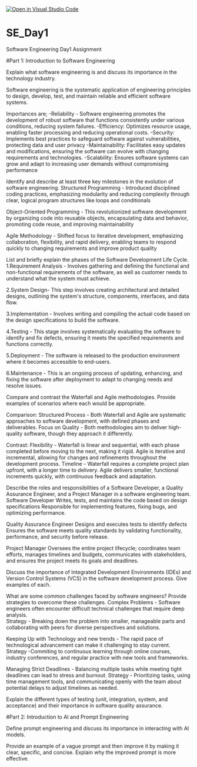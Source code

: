 [![Open in Visual Studio Code](https://classroom.github.com/assets/open-in-vscode-2e0aaae1b6195c2367325f4f02e2d04e9abb55f0b24a779b69b11b9e10269abc.svg)](https://classroom.github.com/online_ide?assignment_repo_id=15567407&assignment_repo_type=AssignmentRepo)
# SE_Day1
Software Engineering Day1 Assignment

#Part 1: Introduction to Software Engineering

Explain what software engineering is and discuss its importance in the technology industry.

Software engineering is the systematic application of engineering principles to design, develop, test, and maintain reliable and efficient software systems.

Importances are;
-Reliability - Software engineering promotes the development of robust software that functions consistently under various conditions, reducing system failures.
-Efficiency: Optimizes resource usage, enabling faster processing and reducing operational costs.
-Security: Implements best practices to safeguard software against vulnerabilities, protecting data and user privacy
-Maintainability: Facilitates easy updates and modifications, ensuring the software can evolve with changing requirements and technologies.
-Scalability: Ensures software systems can grow and adapt to increasing user demands without compromising performance


Identify and describe at least three key milestones in the evolution of software engineering.
Structured Programming - Introduced disciplined coding practices, emphasizing modularity and reducing complexity through clear, logical program structures like loops and conditionals

Object-Oriented Programming - This revolutionized software development by organizing code into reusable objects, encapsulating data and behavior, promoting code reuse, and improving maintainability

Agile Methodology - Shifted focus to iterative development, emphasizing collaboration, flexibility, and rapid delivery, enabling teams to respond quickly to changing requirements and improve product quality


List and briefly explain the phases of the Software Development Life Cycle.
1.Requirement Analysis - Involves gathering and defining the functional and non-functional requirements of the software, as well as customer needs to understand what the system must achieve.

2.System Design- This step involves creating architectural and detailed designs, outlining the system's structure, components, interfaces, and data flow.

3.Implementation - Involves writing and compiling the actual code based on the design specifications to build the software.

4.Testing - This stage involves systematically evaluating the software to identify and fix defects, ensuring it meets the specified requirements and functions correctly.

5.Deployment - The software is released to the production environment where it becomes accessible to end-users.

6.Maintenance - This is an ongoing process of updating, enhancing, and fixing the software after deployment to adapt to changing needs and resolve issues.


Compare and contrast the Waterfall and Agile methodologies. Provide examples of scenarios where each would be appropriate.

Comparison:
Structured Process - Both Waterfall and Agile are systematic approaches to software development, with defined phases and deliverables.
Focus on Quality - Both methodologies aim to deliver high-quality software, though they approach it differently.

Contrast:
Flexibility - Waterfall is linear and sequential, with each phase completed before moving to the next, making it rigid. Agile is iterative and incremental, allowing for changes and refinements throughout the development process.
Timeline - Waterfall requires a complete project plan upfront, with a longer time to delivery. Agile delivers smaller, functional increments quickly, with continuous feedback and adaptation.

Describe the roles and responsibilities of a Software Developer, a Quality Assurance Engineer, and a Project Manager in a software engineering team.
Software Developer
Writes, tests, and maintains the code based on design specifications
Responsible for implementing features, fixing bugs, and optimizing performance.

Quality Assurance Engineer
Designs and executes tests to identify defects
Ensures the software meets quality standards by validating functionality, performance, and security before release.

Project Manager
Oversees the entire project lifecycle; coordinates team efforts, manages timelines and budgets, communicates with stakeholders, and ensures the project meets its goals and deadlines.


Discuss the importance of Integrated Development Environments (IDEs) and Version Control Systems (VCS) in the software development process. Give examples of each.


What are some common challenges faced by software engineers? Provide strategies to overcome these challenges.
Complex Problems - Software engineers often encounter difficult technical challenges that require deep analysis.  
Strategy - Breaking down the problem into smaller, manageable parts and collaborating with peers for diverse perspectives and solutions.

Keeping Up with Technology and new trends - The rapid pace of technological advancement can make it challenging to stay current.
Strategy -Commiting to continuous learning through online courses, industry conferences, and regular practice with new tools and frameworks.

Managing Strict Deadlines - Balancing multiple tasks while meeting tight deadlines can lead to stress and burnout.
Strategy - Prioritizing tasks, using time management tools, and communicating openly with the team about potential delays to adjust timelines as needed.


Explain the different types of testing (unit, integration, system, and acceptance) and their importance in software quality assurance.


#Part 2: Introduction to AI and Prompt Engineering


Define prompt engineering and discuss its importance in interacting with AI models.


Provide an example of a vague prompt and then improve it by making it clear, specific, and concise. Explain why the improved prompt is more effective.
